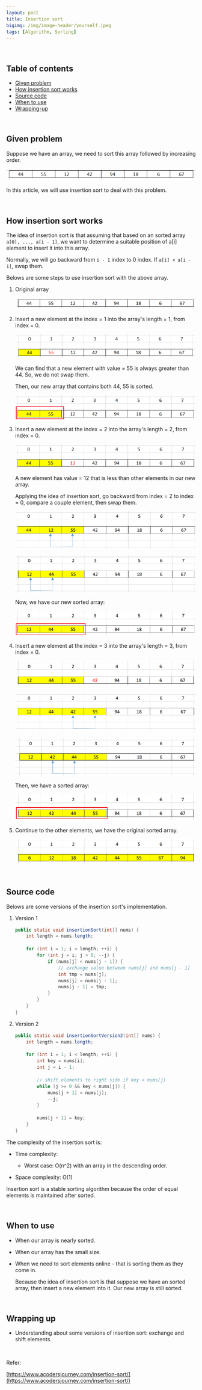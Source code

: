 ```yaml
---
layout: post
title: Insertion sort
bigimg: /img/image-header/yourself.jpeg
tags: [Algorithm, Sorting]
---
```




<br>

## Table of contents
- [Given problem](#given-problem)
- [How insertion sort works](#how-insertion-sort-works)
- [Source code](#source-code)
- [When to use](#when-to-use)
- [Wrapping-up](#wrapping-up)


<br>

## Given problem

Suppose we have an array, we need to sort this array followed by increasing order.

![](../img/Algorithm/sorting/insertion-sort/original-array.png)

In this article, we will use insertion sort to deal with this problem.


<br>

## How insertion sort works

The idea of insertion sort is that assuming that based on an sorted array ```a[0], ..., a[i - 1]```, we want to determine a suitable position of a[i] element to insert it into this array.

Normally, we will go backward from ```i - 1``` index to 0 index. If ```a[i] < a[i - 1]```, swap them.

Belows are some steps to use insertion sort with the above array.

1. Original array

    ![](../img/Algorithm/sorting/insertion-sort/original-array.png)

2. Insert a new element at the index = 1 into the array's length = 1, from index = 0.

    ![](../img/Algorithm/sorting/insertion-sort/insertion-sort-1.png)

    We can find that a new element with value = 55 is always greater than 44. So, we do not swap them.

    Then, our new array that contains both 44, 55 is sorted.

    ![](../img/Algorithm/sorting/insertion-sort/insertion-sort-2.png)

3. Insert a new element at the index = 2 into the array's length = 2, from index = 0.

    ![](../img/Algorithm/sorting/insertion-sort/insertion-sort-3.png)

    A new element has value = 12 that is less than other elements in our new array.

    Applying the idea of insertion sort, go backward from index = 2 to index = 0, compare a couple element, then swap them.

    ![](../img/Algorithm/sorting/insertion-sort/insertion-sort-4.png)

    ![](../img/Algorithm/sorting/insertion-sort/insertion-sort-5.png)

    Now, we have our new sorted array:

    ![](../img/Algorithm/sorting/insertion-sort/insertion-sort-6.png)

4. Insert a new element at the index = 3 into the array's length = 3, from index = 0.

    ![](../img/Algorithm/sorting/insertion-sort/insertion-sort-7.png)

    ![](../img/Algorithm/sorting/insertion-sort/insertion-sort-8.png)

    ![](../img/Algorithm/sorting/insertion-sort/insertion-sort-9.png)

    Then, we have a sorted array:

    ![](../img/Algorithm/sorting/insertion-sort/insertion-sort-10.png)

5. Continue to the other elements, we have the original sorted array.

    ![](../img/Algorithm/sorting/insertion-sort/insertion-sort-11.png)


<br>

## Source code

Belows are some versions of the insertion sort's implementation.

1. Version 1

    ```java
    public static void insertionSort(int[] nums) {
        int length = nums.length;

        for (int i = 1; i < length; ++i) {
            for (int j = i; j > 0; --j) {
                if (nums[j] < nums[j - 1]) {
                    // exchange value between nums[j] and nums[j - 1]
                    int tmp = nums[j];
                    nums[j] = nums[j - 1];
                    nums[j - 1] = tmp;
                }
            }
        }
    }

    ```


2. Version 2

    ```java
    public static void insertionSortVersion2(int[] nums) {
        int length = nums.length;

        for (int i = 1; i < length; ++i) {
            int key = nums[i];
            int j = i - 1;

            // shift elements to right side if key < nums[j]
            while (j >= 0 && key < nums[j]) {
                nums[j + 1] = nums[j];
                --j;
            }

            nums[j + 1] = key;
        }
    }

    ```

The complexity of the insertion sort is:
- Time complexity:

    - Worst case: O(n^2) with an array in the descending order.

- Space complexity: O(1)

Insertion sort is a stable sorting algorithm because the order of equal elements is maintained after sorted.

<br>

## When to use

- When our array is nearly sorted.

- When our array has the small size.

- When we need to sort elements online - that is sorting them as they come in.

    Because the idea of insertion sort is that suppose we have an sorted array, then insert a new element into it. Our new array is still sorted.

<br>

## Wrapping up

- Understanding about some versions of insertion sort: exchange and shift elements.

<br>

Refer:

[https://www.acodersjourney.com/insertion-sort/](https://www.acodersjourney.com/insertion-sort/)